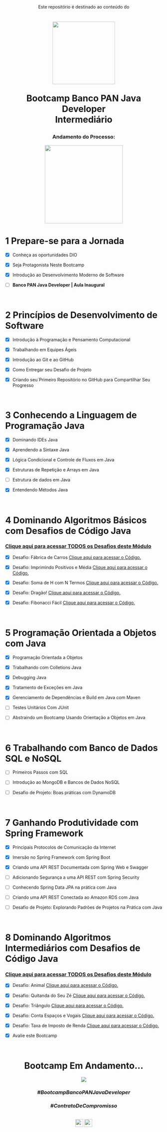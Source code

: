 <div align="center">
Este repositório é destinado ao conteúdo do 



<h1><img height="200vh" src="https://hermes.digitalinnovation.one/tracks/608ecefd-1d10-42ea-9f58-3e7a4548ab3e.png">

Bootcamp Banco PAN Java Developer <br/> Intermediário</h1>

<h3> Andamento do Processo:</h3>

<img height="250vh" src="https://camo.githubusercontent.com/7eb44783ce417ae7261fbcea3b9aa6a71a281326b36e62becd958a685e3b3ab0/68747470733a2f2f6d69726f2e6d656469756d2e636f6d2f6d61782f3634302f312a6c684f617833635a4154475a774568473075545952412e676966">

</div>

# 1 Prepare-se para a Jornada

  - [x] Conheça as oportunidades DIO

  - [x] Seja Protagonista Neste Bootcamp

  - [x] Introdução ao Desenvolvimento Moderno de Software 

  - [ ] **Banco PAN Java Developer | Aula Inaugural**

  <br/>

# 2 Princípios de Desenvolvimento de Software

  - [x] Introdução à Programação e Pensamento Computacional

  - [x] Trabalhando em Equipes Ágeis

  - [x] Introdução ao Git e ao GitHub
  
  - [x] Como Entregar seu Desafio de Projeto
	
  - [x] Criando seu`Primeiro Repositório no GitHub para Compartilhar Seu Progresso

  <br/>

# 3 Conhecendo a Linguagem de Programação Java

  - [x] Dominando IDEs Java

  - [x] Aprendendo a Sintaxe Java

  - [x] Lógica Condicional e Controle de Fluxos em Java 

  - [x] Estruturas de Repetição e Arrays em Java
  
  - [ ] Estrutura de dados em Java
  
  - [x] Entendendo Métodos Java

 <br/>

 # 4 Dominando Algoritmos Básicos com Desafios de Código Java

### [Clique aqui para acessar TODOS os Desafios deste Módulo](https://github.com/Carloscam98/Bootcamp-Java-BancoPan-Dio/tree/main/desafios)

  - [x] Desafio: Fábrica de Carros [Clique aqui para acessar o Código.](https://github.com/Carloscam98/Bootcamp-Java-BancoPan-Dio/tree/main/desafios/um)

  - [x] Desafio: Imprimindo Positivos e Média [Clique aqui para acessar o Código.](https://github.com/Carloscam98/Bootcamp-Java-BancoPan-Dio/tree/main/desafios/dois)

  - [x] Desafio: Soma de H com N Termos [Clique aqui para acessar o Código.](https://github.com/Carloscam98/Bootcamp-Java-BancoPan-Dio/tree/main/desafios/tres)

  - [x] Desafio: Dragão! [Clique aqui para acessar o Código.](https://github.com/Carloscam98/Bootcamp-Java-BancoPan-Dio/tree/main/desafios/quatro)

  - [x] Desafio: Fibonacci Fácil [Clique aqui para acessar o Código.](https://github.com/Carloscam98/Bootcamp-Java-BancoPan-Dio/tree/main/desafios/cinco)

 <br/>

 # 5 Programação Orientada a Objetos com Java

  - [x] Programação Orientada a Objetos

  - [x] Trabalhando com Colletions Java

  - [x] Debugging Java

  - [x] Tratamento de Exceções em Java

  - [x] Gerenciamento de Dependências e Build em Java com Maven

  - [ ] Testes Unitários Com JUnit
  
  - [ ] Abstraindo um Bootcamp Usando Orientação a Objetos em Java

 <br/>

  # 6 Trabalhando com Banco de Dados SQL e NoSQL

  - [ ] Primeiros Passos com SQL

  - [ ] Introdução ao MongoDB e Bancos de Dados NoSQL

  - [ ] Desafio de Projeto: Boas práticas com DynamoDB

 <br/>

   # 7 Ganhando Produtividade com Spring Framework

  - [x] Principais Protocolos de Comunicação da Internet

  - [x] Imersão no Spring Framework com Spring Boot

  - [x] Criando uma API REST Documentada com Spring Web e Swagger

  - [ ] Adicionando Segurança a uma API REST com Spring Security
  
  - [ ] Conhecendo Spring Data JPA na prática com Java
  
  - [ ] Criando uma API REST Conectada ao Amazon RDS com Java

  - [ ] Desafio de Projeto: Explorando Padrões de Projetos na Prática com Java

 <br/>

   # 8 Dominando Algoritmos Intermediários com Desafios de Código Java

### [Clique aqui para acessar TODOS os Desafios deste Módulo](https://github.com/Carloscam98/Bootcamp-Java-BancoPan-Dio/tree/main/desafiosintermediarios)

  - [x] Desafio: Animal [Clique aqui para acessar o Código.](https://github.com/Carloscam98/Bootcamp-Java-BancoPan-Dio/tree/main/desafiosintermediarios/um)

  - [x] Desafio: Quitanda do Seu Zé [Clique aqui para acessar o Código.](https://github.com/Carloscam98/Bootcamp-Java-BancoPan-Dio/tree/main/desafiosintermediarios/dois)

  - [x] Desafio: Triângulo [Clique aqui para acessar o Código.](https://github.com/Carloscam98/Bootcamp-Java-BancoPan-Dio/tree/main/desafiosintermediarios/tres)

  - [x] Desafio: Conta Espaços e Vogais [Clique aqui para acessar o Código.](https://github.com/Carloscam98/Bootcamp-Java-BancoPan-Dio/tree/main/desafiosintermediarios/quatro)
  
  - [x] Desafio: Taxa de Imposto de Renda [Clique aqui para acessar o Código.](https://github.com/Carloscam98/Bootcamp-Java-BancoPan-Dio/tree/main/desafiosintermediarios/cinco) 

  - [x] Avalie este Bootcamp

 <br/>

<div align="center">

# Bootcamp Em Andamento...

<img src="https://media.tenor.com/XasjKGMk_wAAAAAC/load-loading.gif">

### _#BootcampBancoPANJavaDeveloper_

### _#ContratoDeCompromisso_

  <br><a href="https://www.linkedin.com/in/carlosamorato/" target="_blank"><img height="25vh" src="https://github.com/leticiapalaro/leticiapalaro/blob/main/linkedin.png?raw=true" target="_blank"></a>
  <a href = "mailto:morato.acarlos@gmail.com"><img height="25vh" src="https://github.com/leticiapalaro/leticiapalaro/blob/main/contato.png?raw=true" target="_blank"></a><br>

</div>

